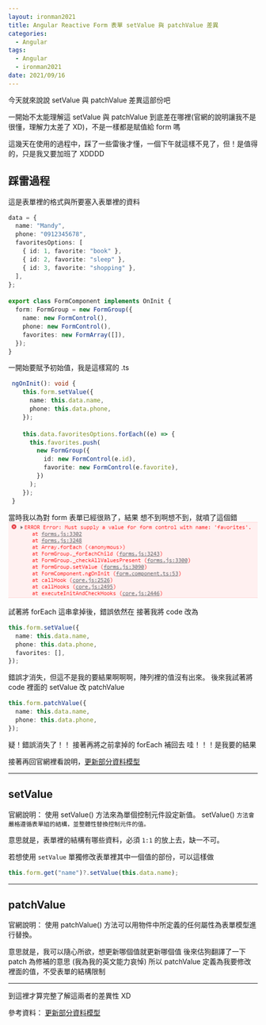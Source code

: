 ```yaml
---
layout: ironman2021
title: Angular Reactive Form 表單 setValue 與 patchValue 差異
categories:
  - Angular
tags:
  - Angular
  - ironman2021
date: 2021/09/16
---
```


今天就來說說 setValue 與 patchValue 差異這部份吧

一開始不太能理解這 setValue 與 patchValue 到底差在哪裡(官網的說明讓我不是很懂，理解力太差了 XD)，不是一樣都是賦值給 form 嗎

這幾天在使用的過程中，踩了一些雷後才懂，一個下午就這樣不見了，但！是值得的，只是我又要加班了 XDDDD

## 踩雷過程

這是表單裡的格式與所要塞入表單裡的資料

```ts
data = {
  name: "Mandy",
  phone: "0912345678",
  favoritesOptions: [
    { id: 1, favorite: "book" },
    { id: 2, favorite: "sleep" },
    { id: 3, favorite: "shopping" },
  ],
};

export class FormComponent implements OnInit {
  form: FormGroup = new FormGroup({
    name: new FormControl(),
    phone: new FormControl(),
    favorites: new FormArray([]),
  });
}
```

一開始要賦予初始值，我是這樣寫的
.ts

```ts
 ngOnInit(): void {
    this.form.setValue({
      name: this.data.name,
      phone: this.data.phone,
    });

    this.data.favoritesOptions.forEach((e) => {
      this.favorites.push(
        new FormGroup({
          id: new FormControl(e.id),
          favorite: new FormControl(e.favorite),
        })
      );
    });
 }
```

當時我以為對 form 表單已經很熟了，結果 想不到啊想不到，就噴了這個錯
![](assets/images/ironman/ng_form-setValue-vs-patchValue/ZLJUlxk.png)

試著將 forEach 這串拿掉後，錯誤依然在
接著我將 code 改為

```ts
this.form.setValue({
  name: this.data.name,
  phone: this.data.phone,
  favorites: [],
});
```

錯誤才消失，但這不是我的要結果啊啊啊，陣列裡的值沒有出來。
後來我試著將 code 裡面的 setValue 改 patchValue

```ts
this.form.patchValue({
  name: this.data.name,
  phone: this.data.phone,
});
```

疑！錯誤消失了！！
接著再將之前拿掉的 forEach 補回去
哇！！！是我要的結果

接著再回官網裡看說明，[更新部分資料模型](https://angular.tw/guide/reactive-forms#updating-parts-of-the-data-model)

---

## setValue

官網說明：
使用 setValue() 方法來為單個控制元件設定新值。
setValue() `方法會嚴格遵循表單組的結構，並整體性替換控制元件的值。`

意思就是，表單裡的結構有哪些資料，必須 `1:1` 的放上去，缺一不可。

若想使用 `setValue` 單獨修改表單裡其中一個值的部份，可以這樣做

```ts
this.form.get("name")?.setValue(this.data.name);
```

---

## patchValue

官網說明：
使用 patchValue() 方法可以用物件中所定義的任何屬性為表單模型進行替換。

意思就是，我可以隨心所欲，想更新哪個值就更新哪個值
後來估狗翻譯了一下 patch 為修補的意思 (我為我的英文能力哀悼)
所以 patchValue 定義為我要修改裡面的值，不受表單的結構限制

---

到這裡才算完整了解這兩者的差異性 XD

參考資料：
[更新部分資料模型](https://angular.tw/guide/reactive-forms#updating-parts-of-the-data-model)
